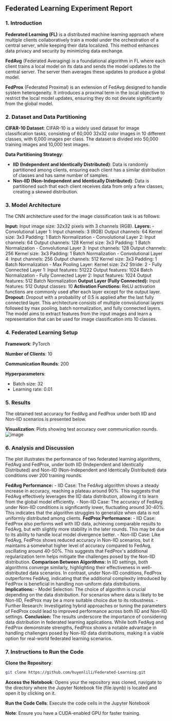## Federated Learning Experiment Report

### 1. Introduction

**Federated Learning (FL)** is a distributed machine learning approach where multiple clients collaboratively train a model under the orchestration of a central server, while keeping their data localized. This method enhances data privacy and security by minimizing data exchange.

**FedAvg** (Federated Averaging) is a foundational algorithm in FL where each client trains a local model on its data and sends the model updates to the central server. The server then averages these updates to produce a global model.

**FedProx** (Federated Proximal) is an extension of FedAvg designed to handle system heterogeneity. It introduces a proximal term in the local objective to restrict the local model updates, ensuring they do not deviate significantly from the global model.

### 2. Dataset and Data Partitioning

**CIFAR-10 Dataset**: CIFAR-10 is a widely used dataset for image classification tasks, consisting of 60,000 32x32 color images in 10 different classes, with 6,000 images per class. The dataset is divided into 50,000 training images and 10,000 test images.

**Data Partitioning Strategy**:
- **IID (Independent and Identically Distributed)**: Data is randomly partitioned among clients, ensuring each client has a similar distribution of classes and has same number of samples.
- **Non-IID (Non-Independent and Identically Distributed)**: Data is partitioned such that each client receives data from only a few classes, creating a skewed distribution.

### 3. Model Architecture

The CNN architecture used for the image classification task is as follows:

**Input:**
    Input image size: 32x32 pixels with 3 channels (RGB).
**Layers:**
    - Convolutional Layer 1:
        Input channels: 3 (RGB)
        Output channels: 64
        Kernel size: 3x3
        Padding: 1
        Batch Normalization
    - Convolutional Layer 2:
        Input channels: 64
        Output channels: 128
        Kernel size: 3x3
        Padding: 1
        Batch Normalization
    - Convolutional Layer 3:
        Input channels: 128
        Output channels: 256
        Kernel size: 3x3
        Padding: 1
        Batch Normalization
    - Convolutional Layer 4:
        Input channels: 256
        Output channels: 512
        Kernel size: 3x3
        Padding: 1
        Batch Normalization
    - Max Pooling Layer:
        Kernel size: 2x2
        Stride: 2
    - Fully Connected Layer 1:
        Input features: 51222
        Output features: 1024
        Batch Normalization
    - Fully Connected Layer 2:
        Input features: 1024
        Output features: 512
        Batch Normalization
**Output Layer (Fully Connected):**
    Input features: 512
    Output classes: 10
**Activation Functions:**
    ReLU activation functions are commonly used after each layer except for the output layer.
**Dropout:**
    Dropout with a probability of 0.5 is applied after the last fully connected layer.
This architecture consists of multiple convolutional layers followed by max pooling, batch normalization, and fully connected layers. The model aims to extract features from the input images and learn a representation that can be used for image classification into 10 classes.

### 4. Federated Learning Setup

**Framework**: PyTorch 

**Number of Clients**: 10

**Communication Rounds**: 200

**Hyperparameters**:
- Batch size: 32
- Learning rate: 0.01

### 5. Results

The obtained test accuracy for FedAvg and FedProx under both IID and Non-IID scenarios is presented below. 

**Visualization**: Plots showing test accuracy over communication rounds.
![image](https://github.com/user-attachments/assets/149c272b-b27b-4911-a9ed-f09b27fe0ab9)




### 6. Analysis and Discussion
The plot illustrates the performance of two federated learning algorithms, FedAvg and FedProx, under both IID (Independent and Identically Distributed) and Non-IID (Non-Independent and Identically Distributed) data conditions over 200 training rounds.

**FedAvg Performance:**
    - IID Case: The FedAvg algorithm shows a steady increase in accuracy, reaching a plateau around 90%. This suggests that FedAvg effectively leverages the IID data distribution, allowing it to learn from the global model efficiently.
    - Non-IID Case: The accuracy of FedAvg under Non-IID conditions is significantly lower, fluctuating around 30-40%. This indicates that the algorithm struggles to generalize when data is not uniformly distributed among clients.
**FedProx Performance:**
    - IID Case: FedProx also performs well with IID data, achieving comparable results to FedAvg, but with slightly more stability in the later rounds. This may be due to its ability to handle local model divergence better.
    - Non-IID Case: Like FedAvg, FedProx shows reduced accuracy in Non-IID scenarios, but it maintains a somewhat higher level of accuracy compared to FedAvg, oscillating around 40-50%. This suggests that FedProx's additional regularization term helps mitigate the challenges posed by the Non-IID distribution.
**Comparison Between Algorithms:**
    In IID settings, both algorithms converge similarly, highlighting their effectiveness in well-distributed data scenarios.
    In contrast, under Non-IID conditions, FedProx outperforms FedAvg, indicating that the additional complexity introduced by FedProx is beneficial in handling non-uniform data distributions.
**Implications:**
    - Model Selection: The choice of algorithm is crucial depending on the data distribution. For scenarios where data is likely to be Non-IID, FedProx may be a more suitable choice due to its robustness.
    - Further Research: Investigating hybrid approaches or tuning the parameters of FedProx could lead to improved performance across both IID and Non-IID settings.
**Conclusion:**
    The results underscore the importance of considering data distribution in federated learning applications. While both FedAvg and FedProx demonstrate strengths, FedProx shows a notable advantage in handling challenges posed by Non-IID data distributions, making it a viable option for real-world federated learning scenarios.

### 7. Instructions to Run the Code

**Clone the Repository**:
```bash
git clone https://github.com/huyenlili/Federated-Learning.git
```
**Access the Notebook**:
Opens your the repository was cloned, navigate to the directory where the Jupyter Notebook file (file.ipynb) is located and open it by clicking on it.

**Run the Code Cells**:
Execute the code cells in the Jupyter Notebook 

**Note**: Ensure you have a CUDA-enabled GPU for faster training.

